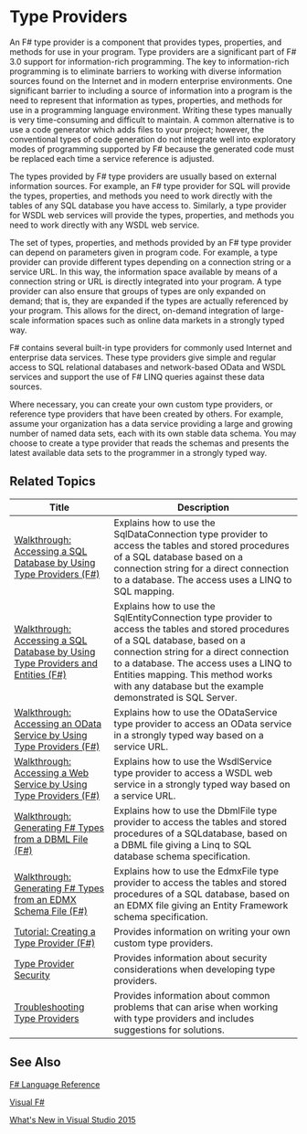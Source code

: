 # Type Providers

An F# type provider is a component that provides types, properties, and methods for use in your program. Type providers are a significant part of F# 3.0 support for information-rich programming. The key to information-rich programming is to eliminate barriers to working with diverse information sources found on the Internet and in modern enterprise environments. One significant barrier to including a source of information into a program is the need to represent that information as types, properties, and methods for use in a programming language environment. Writing these types manually is very time-consuming and difficult to maintain. A common alternative is to use a code generator which adds files to your project; however, the conventional types of code generation do not integrate well into exploratory modes of programming supported by F# because the generated code must be replaced each time a service reference is adjusted.

The types provided by F# type providers are usually based on external information sources. For example, an F# type provider for SQL will provide the types, properties, and methods you need to work directly with the tables of any SQL database you have access to. Similarly, a type provider for WSDL web services will provide the types, properties, and methods you need to work directly with any WSDL web service.

The set of types, properties, and methods provided by an F# type provider can depend on parameters given in program code. For example, a type provider can provide different types depending on a connection string or a service URL. In this way, the information space available by means of a connection string or URL is directly integrated into your program. A type provider can also ensure that groups of types are only expanded on demand; that is, they are expanded if the types are actually referenced by your program. This allows for the direct, on-demand integration of large-scale information spaces such as online data markets in a strongly typed way.

F# contains several built-in type providers for commonly used Internet and enterprise data services. These type providers give simple and regular access to SQL relational databases and network-based OData and WSDL services and support the use of F# LINQ queries against these data sources.

Where necessary, you can create your own custom type providers, or reference type providers that have been created by others. For example, assume your organization has a data service providing a large and growing number of named data sets, each with its own stable data schema. You may choose to create a type provider that reads the schemas and presents the latest available data sets to the programmer in a strongly typed way.


## Related Topics


|Title|Description|
|-----|-----------|
|[Walkthrough: Accessing a SQL Database by Using Type Providers &#40;F&#35;&#41;](Walkthrough+-+Accessing+a+SQL+Database+by+Using+Type+Providers+%28F%23%29.md)|Explains how to use the SqlDataConnection type provider to access the tables and stored procedures of a SQL database based on a connection string for a direct connection to a database. The access uses a LINQ to SQL mapping.|
|[Walkthrough: Accessing a SQL Database by Using Type Providers and Entities &#40;F&#35;&#41;](Walkthrough+-+Accessing+a+SQL+Database+by+Using+Type+Providers+and+Entities+%28F%23%29.md)|Explains how to use the SqlEntityConnection type provider to access the tables and stored procedures of a SQL database, based on a connection string for a direct connection to a database. The access uses a LINQ to Entities mapping. This method works with any database but the example demonstrated is SQL Server.|
|[Walkthrough: Accessing an OData Service by Using Type Providers &#40;F&#35;&#41;](Walkthrough+-+Accessing+an+OData+Service+by+Using+Type+Providers+%28F%23%29.md)|Explains how to use the ODataService type provider to access an OData service in a strongly typed way based on a service URL.|
|[Walkthrough: Accessing a Web Service by Using Type Providers &#40;F&#35;&#41;](Walkthrough+-+Accessing+a+Web+Service+by+Using+Type+Providers+%28F%23%29.md)|Explains how to use the WsdlService type provider to access a WSDL web service in a strongly typed way based on a service URL.|
|[Walkthrough: Generating F&#35; Types from a DBML File &#40;F&#35;&#41;](Walkthrough+-+Generating+F%23+Types+from+a+DBML+File+%28F%23%29.md)|Explains how to use the DbmlFile type provider to access the tables and stored procedures of a SQLdatabase, based on a DBML file giving a Linq to SQL database schema specification.|
|[Walkthrough: Generating F&#35; Types from an EDMX Schema File &#40;F&#35;&#41;](Walkthrough+-+Generating+F%23+Types+from+an+EDMX+Schema+File+%28F%23%29.md)|Explains how to use the EdmxFile type provider to access the tables and stored procedures of a SQL database, based on an EDMX file giving an Entity Framework schema specification.|
|[Tutorial: Creating a Type Provider &#40;F&#35;&#41;](Tutorial+-+Creating+a+Type+Provider+%28F%23%29.md)|Provides information on writing your own custom type providers.|
|[Type Provider Security](Type+Provider+Security.md)|Provides information about security considerations when developing type providers.|
|[Troubleshooting Type Providers](Troubleshooting+Type+Providers.md)|Provides information about common problems that can arise when working with type providers and includes suggestions for solutions.|

## See Also
[F&#35; Language Reference](F%23+Language+Reference.md)

[Visual F&#35;](Visual+F%23.md)

[What's New in Visual Studio 2015](What%27s+New+in+Visual+Studio+2015.md)


